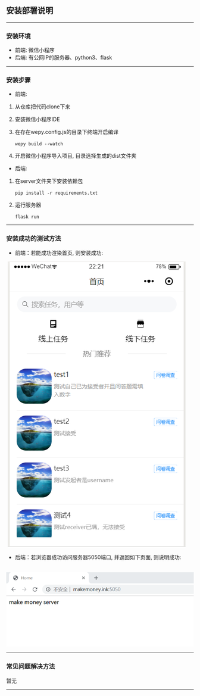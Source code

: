 ## 安装部署说明

---

### 安装环境 ###

- 前端: 微信小程序
- 后端: 有公网IP的服务器、python3、flask

---



### 安装步骤 ###

- 前端: 
1. 从仓库把代码clone下来
2. 安装微信小程序IDE
3. 在存在wepy.config.js的目录下终端开启编译

   ```
   wepy build --watch
   ```
4. 开启微信小程序导入项目, 目录选择生成的dist文件夹

- 后端:

1. 在server文件夹下安装依赖包

   ```
   pip install -r requirements.txt
   ```

2. 运行服务器

   ```
   flask run
   ```

   

---



### 安装成功的测试方法

- 前端：若能成功渲染首页, 则安装成功:



​	![前端成功运行](pictures/前端成功运行.PNG)

- 后端：若浏览器成功访问服务器5050端口, 并返回如下页面, 则说明成功:

​	![后端成功运行](./pictures/后端成功运行.png)

---



### 常见问题解决方法
暂无

---
